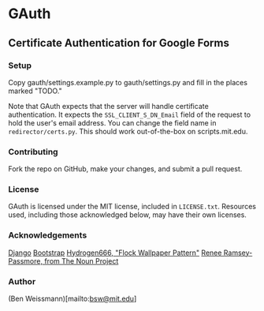 # GAuth

## Certificate Authentication for Google Forms

### Setup

Copy gauth/settings.example.py to gauth/settings.py and fill in the places
marked "TODO."

Note that GAuth expects that the server will handle certificate authentication.
It expects the `SSL_CLIENT_S_DN_Email` field of the request to hold the user's
email address. You can change the field name in `redirector/certs.py`. This
should work out-of-the-box on scripts.mit.edu.

### Contributing

Fork the repo on GitHub, make your changes, and submit a pull request.

### License

GAuth is licensed under the MIT license, included in `LICENSE.txt`. Resources
used, including those acknowledged below, may have their own licenses.

### Acknowledgements

[Django](https://www.djangoproject.com/)
[Bootstrap](http://twitter.github.com/bootstrap/)
[Hydrogen666, "Flock Wallpaper Pattern"](http://hydrogen666.deviantart.com/art/Flock-Wallpaper-Pattern-89953817)
[Renee Ramsey-Passmore, from The Noun Project](http://thenounproject.com/noun/fleur-de-lis/#icon-No5419)

### Author

(Ben Weissmann)[mailto:bsw@mit.edu]
